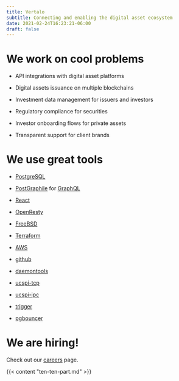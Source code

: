 ```yaml
---
title: Vertalo
subtitle: Connecting and enabling the digital asset ecosystem
date: 2021-02-24T16:23:21-06:00
draft: false
---
```


# We work on cool problems

- API integrations with digital asset platforms

- Digital assets issuance on multiple blockchains

- Investment data management for issuers and investors

- Regulatory compliance for securities

- Investor onboarding flows for private assets

- Transparent support for client brands

# We use great tools

- [PostgreSQL](https://www.postgresql.org/)

- [PostGraphile](https://www.graphile.org/) for [GraphQL](https://graphql.org/)

- [React](https://reactjs.org/)

- [OpenResty](https://openresty.org/)

- [FreeBSD](https://www.freebsd.org)

- [Terraform](https://www.terraform.io)

- [AWS](https://aws.amazon.com)

- [github](https://github.com)

- [daemontools](https://untroubled.org/daemontools-encore/)

- [ucspi-tcp](https://cr.yp.to/ucspi-tcp.html)

- [ucspi-ipc](http://www.superscript.com/ucspi-ipc/)

- [trigger](https://github.com/SuperScript/trigger)

- [pgbouncer](https://www.pgbouncer.org/)

# We are hiring!

Check out our [careers](/careers) page.

{{< content "ten-ten-part.md" >}}
